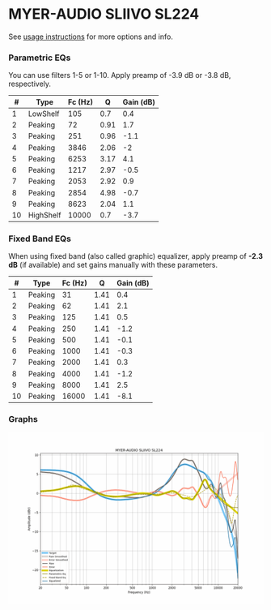 # MYER-AUDIO SLIIVO SL224
See [usage instructions](https://github.com/jaakkopasanen/AutoEq#usage) for more options and info.

### Parametric EQs
You can use filters 1-5 or 1-10. Apply preamp of -3.9 dB or -3.8 dB, respectively.

|   # | Type      |   Fc (Hz) |    Q |   Gain (dB) |
|-----|-----------|-----------|------|-------------|
|   1 | LowShelf  |       105 | 0.7  |         0.4 |
|   2 | Peaking   |        72 | 0.91 |         1.7 |
|   3 | Peaking   |       251 | 0.96 |        -1.1 |
|   4 | Peaking   |      3846 | 2.06 |        -2   |
|   5 | Peaking   |      6253 | 3.17 |         4.1 |
|   6 | Peaking   |      1217 | 2.97 |        -0.5 |
|   7 | Peaking   |      2053 | 2.92 |         0.9 |
|   8 | Peaking   |      2854 | 4.98 |        -0.7 |
|   9 | Peaking   |      8623 | 2.04 |         1.1 |
|  10 | HighShelf |     10000 | 0.7  |        -3.7 |

### Fixed Band EQs
When using fixed band (also called graphic) equalizer, apply preamp of **-2.3 dB** (if available) and set gains manually with these parameters.

|   # | Type    |   Fc (Hz) |    Q |   Gain (dB) |
|-----|---------|-----------|------|-------------|
|   1 | Peaking |        31 | 1.41 |         0.4 |
|   2 | Peaking |        62 | 1.41 |         2.1 |
|   3 | Peaking |       125 | 1.41 |         0.5 |
|   4 | Peaking |       250 | 1.41 |        -1.2 |
|   5 | Peaking |       500 | 1.41 |        -0.1 |
|   6 | Peaking |      1000 | 1.41 |        -0.3 |
|   7 | Peaking |      2000 | 1.41 |         0.3 |
|   8 | Peaking |      4000 | 1.41 |        -1.2 |
|   9 | Peaking |      8000 | 1.41 |         2.5 |
|  10 | Peaking |     16000 | 1.41 |        -8.1 |

### Graphs
![](./MYER-AUDIO%20SLIIVO%20SL224.png)
